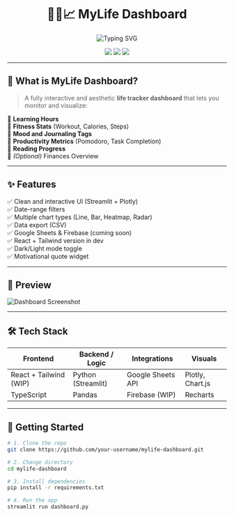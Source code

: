 <h1 align="center">🧠💪📈 MyLife Dashboard</h1>
<p align="center">
  <img src="https://readme-typing-svg.herokuapp.com?font=Fira+Code&size=22&duration=3000&pause=1000&color=36BCF7&center=true&vCenter=true&width=650&lines=Your+Personal+Growth+Tracker!;Learning+%7C+Fitness+%7C+Mood+%7C+Productivity;One+dashboard+to+visualize+your+entire+life" alt="Typing SVG" />
</p>

<p align="center">
  <img src="https://img.shields.io/badge/Built%20With-Streamlit-blue?style=for-the-badge&logo=python" />
  <img src="https://img.shields.io/badge/Status-Active-green?style=for-the-badge&logo=github" />
  <img src="https://img.shields.io/badge/Deployed%20On-Streamlit%20Cloud-orange?style=for-the-badge&logo=cloudflare" />
</p>

---

## 🧩 What is MyLife Dashboard?

> A fully interactive and aesthetic **life tracker dashboard** that lets you monitor and visualize:

🔹 **Learning Hours**  
🔹 **Fitness Stats** (Workout, Calories, Steps)  
🔹 **Mood and Journaling Tags**  
🔹 **Productivity Metrics** (Pomodoro, Task Completion)  
🔹 **Reading Progress**  
🔹 *(Optional)* Finances Overview  

---

## ✨ Features

✅ Clean and interactive UI (Streamlit + Plotly)  
✅ Date-range filters  
✅ Multiple chart types (Line, Bar, Heatmap, Radar)  
✅ Data export (CSV)  
✅ Google Sheets & Firebase (coming soon)  
✅ React + Tailwind version in dev  
✅ Dark/Light mode toggle  
✅ Motivational quote widget  

---

## 📸 Preview

![Dashboard Screenshot]([./screenshot-dashboard.png](https://github.com/rishabhkumarmandal-ai/Life-Tracking-Data-Visualization/blob/main/Screenshot%202025-06-05%20205934.png))


---

## 🛠️ Tech Stack

| Frontend       | Backend / Logic   | Integrations       | Visuals         |
|----------------|-------------------|--------------------|-----------------|
| React + Tailwind (WIP) | Python (Streamlit) | Google Sheets API | Plotly, Chart.js |
| TypeScript       | Pandas            | Firebase (WIP)     | Recharts        |

---

## 🚀 Getting Started

```bash
# 1. Clone the repo
git clone https://github.com/your-username/mylife-dashboard.git

# 2. Change directory
cd mylife-dashboard

# 3. Install dependencies
pip install -r requirements.txt

# 4. Run the app
streamlit run dashboard.py
